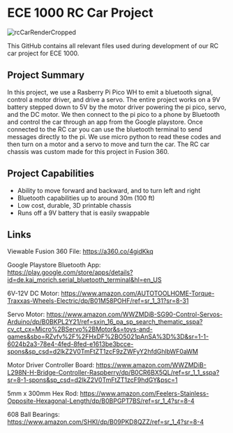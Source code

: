 # ECE 1000 RC Car Project
![rcCarRenderCropped](https://github.com/user-attachments/assets/83a0ac1d-7e5d-448c-8d27-549cfa327627)

This GitHub contains all relevant files used during development of our RC car project for ECE 1000.

## Project Summary
In this project, we use a Rasberry Pi Pico WH to emit a bluetooth signal, control a motor driver, and drive a servo.
The entire project works on a 9V battery stepped down to 5V by the motor driver powering the pi pico, servo, and the DC motor.
We then connect to the pi pico to a phone by Bluetooth and control the car through an app from the Google playstore.
Once connected to the RC car you can use the bluetooth terminal to send messages directly to the pi.
We use micro python to read these codes and then turn on a motor and a servo to move and turn the car.
The RC car chassis was custom made for this project in Fusion 360.

## Project Capabilities 
* Ability to move forward and backward, and to turn left and right
* Bluetooth capabilities up to around 30m (100 ft)
* Low cost, durable, 3D printable chassis
* Runs off a 9V battery that is easily swappable

## Links
Viewable Fusion 360 File:
https://a360.co/4gidKkq

Google Playstore Bluetooth App:
https://play.google.com/store/apps/details?id=de.kai_morich.serial_bluetooth_terminal&hl=en_US

6V-12V DC Motor:
https://www.amazon.com/AUTOTOOLHOME-Torque-Traxxas-Wheels-Electric/dp/B01M58POHF/ref=sr_1_31?sr=8-31

Servo Motor:
https://www.amazon.com/WWZMDiB-SG90-Control-Servos-Arduino/dp/B0BKPL2Y21/ref=sxin_16_pa_sp_search_thematic_sspa?cv_ct_cx=Micro%2BServo%2BMotor&s=toys-and-games&sbo=RZvfv%2F%2FHxDF%2BO5021pAnSA%3D%3D&sr=1-1-6024b2a3-78e4-4fed-8fed-e1613be3bcce-spons&sp_csd=d2lkZ2V0TmFtZT1zcF9zZWFyY2hfdGhlbWF0aWM

Motor Driver Controller Board:
https://www.amazon.com/WWZMDiB-L298N-H-Bridge-Controller-Raspberry/dp/B0CR6BX5QL/ref=sr_1_1_sspa?sr=8-1-spons&sp_csd=d2lkZ2V0TmFtZT1zcF9hdGY&psc=1

5mm x 300mm Hex Rod:
https://www.amazon.com/Feelers-Stainless-Opposite-Hexagonal-Length/dp/B0BPGPT7BS/ref=sr_1_4?sr=8-4

608 Ball Bearings:
https://www.amazon.com/SHKI/dp/B09PKD8QZZ/ref=sr_1_4?sr=8-4
